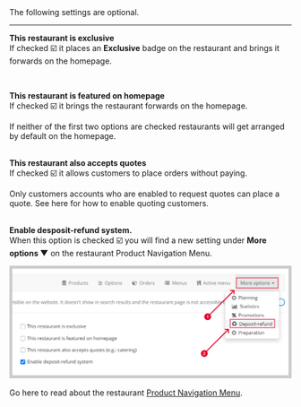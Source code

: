 <div class="alert alert-info" role="alert">
The following settings are optional.
</div>

---

**This restaurant is exclusive**<br>
If checked ☑️ it places an <strong>Exclusive</strong> badge on the restaurant and brings it forwards on the homepage.

<br>

**This restaurant is featured on homepage**<br>
If checked ☑️ it brings the restaurant forwards on the homepage.

<div class="alert alert-secondary" role="alert">
If neither of the first two options are checked restaurants will get arranged by default on the homepage.
</div>
<br>

**This restaurant also accepts quotes**<br>
If checked ☑️ it allows customers to place orders without paying.

<div class="alert alert-warning" role="alert">
Only customers accounts who are enabled to request quotes can place a quote. See here for how to enable quoting customers.
</div>
<br>

**Enable desposit-refund system.**<br>
When this option is checked ☑️ you will find a new setting under <strong>More options ▼</strong> on the restaurant Product Navigation Menu.

![](/assets/images/enableDepositMoreOptionsDepRefund.png)

Go here to read about the restaurant [Product Navigation Menu](admin.restaurants.productmenu).
